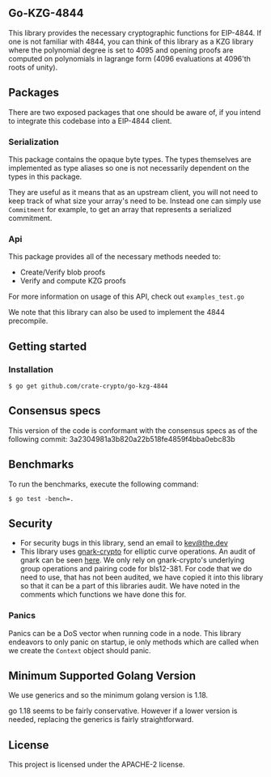 ## Go-KZG-4844

This library provides the necessary cryptographic functions for EIP-4844. If one is not familiar with 4844, you can think of this library as a KZG library where the polynomial degree is set to 4095 and opening proofs are computed on polynomials in lagrange form (4096 evaluations at 4096'th roots of unity).

## Packages

There are two exposed packages that one should be aware of, if you intend to integrate this
codebase into a EIP-4844 client.

### Serialization

This package contains the opaque byte types. The types themselves are implemented as type aliases so one is not necessarily dependent on the types in this package.

They are useful as it means that as an upstream client, you will not need to keep track of what size your array's need to be. Instead one can simply use `Commitment` for example, to get an array that represents a serialized commitment.

### Api

This package provides all of the necessary methods needed to:

- Create/Verify blob proofs
- Verify and compute KZG proofs

For more information on usage of this API, check out `examples_test.go`

We note that this library can also be used to implement the 4844 precompile.
## Getting started

### Installation 

```
$ go get github.com/crate-crypto/go-kzg-4844
```


## Consensus specs

This version of the code is conformant with the consensus specs as of the following commit:
3a2304981a3b820a22b518fe4859f4bba0ebc83b

## Benchmarks

To run the benchmarks, execute the following command:

```
$ go test -bench=.
```

## Security

- For security bugs in this library, send an email to kev@the.dev
- This library uses [gnark-crypto](https://github.com/ConsenSys/gnark-crypto/tree/master) for elliptic curve operations. An audit of gnark can be seen [here](https://github.com/ConsenSys/gnark-crypto/blob/master/audit_oct2022.pdf). We only rely on gnark-crypto's underlying group operations and pairing code for bls12-381. For code that we do need to use, that has not been audited, we have copied it into this library so that it can be a part of this libraries audit. We have noted in the comments which functions we have done this for. 

### Panics

Panics can be a DoS vector when running code in a node. This library endeavors to only panic on startup, ie only methods which are called when we create the `Context` object should panic.

## Minimum Supported Golang Version

We use generics and so the minimum golang version is 1.18.

go 1.18 seems to be fairly conservative. However if a lower version is needed,
replacing the generics is fairly straightforward.

## License

This project is licensed under the APACHE-2 license.